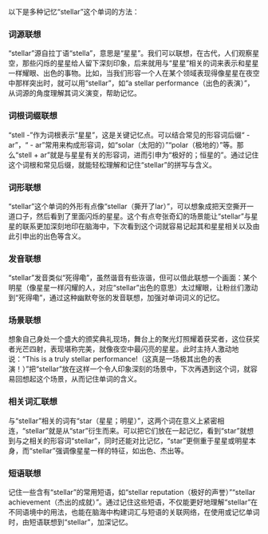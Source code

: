 以下是多种记忆“stellar”这个单词的方法：

### 词源联想
“stellar”源自拉丁语“stella”，意思是“星星”。我们可以联想，在古代，人们观察星空，那些闪烁的星星给人留下深刻印象，后来就用与“星星”相关的词来表示和星星一样耀眼、出色的事物。比如，当我们形容一个人在某个领域表现得像星星在夜空中那样突出时，就可以用“stellar”，如“a stellar performance（出色的表演）”，从词源的角度理解其词义演变，帮助记忆。

### 词根词缀联想
“stell -”作为词根表示“星星”，这是关键记忆点。可以结合常见的形容词后缀“ - ar”，“ - ar”常用来构成形容词，如“solar（太阳的）”“polar（极地的）”等。那么“stell + ar”就是与星星有关的形容词，进而引申为“极好的；恒星的”。通过记住这个词根和常见后缀，就能轻松理解和记住“stellar”的拼写与含义。

### 词形联想
“stellar”这个单词的外形有点像“stellar（撕开了lar）”，可以想象成把天空撕开一道口子，然后看到了里面闪烁的星星。这个有点夸张奇幻的场景能让“stellar”与星星的联系更加深刻地印在脑海中，下次看到这个词就容易记起其和星星相关以及由此引申出的出色等含义。

### 发音联想
“stellar”发音类似“死得嘞”，虽然谐音有些诙谐，但可以借此联想一个画面：某个明星（像星星一样闪耀的人，对应“stellar”出色的意思）太过耀眼，让粉丝们激动到“死得嘞”，通过这种幽默夸张的发音联想，加强对单词词义的记忆。

### 场景联想
想象自己身处一个盛大的颁奖典礼现场，舞台上的聚光灯照耀着获奖者，这位获奖者光芒四射，表现堪称完美，就像夜空中最闪亮的星星。此时主持人激动地说：“This is a truly stellar performance!（这真是一场极其出色的表演！）”把“stellar”放在这样一个令人印象深刻的场景中，下次再遇到这个词，就容易回想起这个场景，从而记住单词的含义。

### 相关词汇联想
与“stellar”相关的词有“star（星星；明星）”，这两个词在意义上紧密相连，“stellar”就是从“star”衍生而来。可以把它们放在一起记忆，看到“star”就想到与之相关的形容词“stellar”，同时还能对比记忆，“star”更侧重于星星或明星本身，而“stellar”强调像星星一样的特征，如出色、杰出等。

### 短语联想
记住一些含有“stellar”的常用短语，如“stellar reputation（极好的声誉）”“stellar achievement（杰出的成就）”。通过记住这些短语，不仅能更好地理解“stellar”在不同语境中的用法，也能在脑海中构建词汇与短语的关联网络，在使用或记忆单词时，由短语联想到“stellar”，加深记忆。 